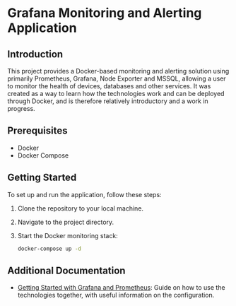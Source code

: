 # Grafana Monitoring and Alerting Application

## Introduction
This project provides a Docker-based monitoring and alerting solution using primarily Prometheus, Grafana, Node Exporter and MSSQL, allowing a user to monitor the health of devices, databases and other services. It was created as a way to learn how the technologies work and can be deployed through Docker, and is therefore relatively introductory and a work in progress.

## Prerequisites
- Docker
- Docker Compose

## Getting Started
To set up and run the application, follow these steps:

1. Clone the repository to your local machine.

2. Navigate to the project directory.

3. Start the Docker monitoring stack:
   ```bash
   docker-compose up -d

## Additional Documentation
- [Getting Started with Grafana and Prometheus](https://grafana.com/docs/grafana/latest/getting-started/get-started-grafana-prometheus/): Guide on how to use the technologies together, with useful information on the configuration.
